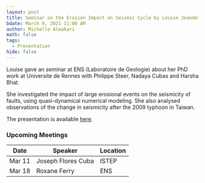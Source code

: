 ```yaml
---
layout: post
title: Seminar on the Erosion Impact on Seismic Cycle by Louise Jeandet
bdate: March 9, 2021 11:00 AM
author: Michelle Almakari
math: false
tags:
  - Presentation
hide: false
---
```

Louise gave an seminar at ENS (Laboratoire de Geologie) about her PhD work at Universite de Rennes with Philippe Steer, Nadaya Cubas and Harsha Bhat. 

She investigated the impact of large erosional events on the seismicity of faults, using quasi-dynamical numerical modeling. She also analysed observations of the change in seismicity after the 2009 typhoon in Taiwan. 

The presentation is available [here](https://www.dropbox.com/scl/fi/1pchi4fvp4987jx0otz5d/ENS_Seminaire.pptx?dl=0&rlkey=884i5kthvv6sim1hm14zsibge).

### Upcoming Meetings

| Date           | Speaker              | Location |
| -------------- | -------------------- | -------- |
| Mar 11         | Joseph Flores Cuba   | ISTEP    |
| Mar 18         | Roxane Ferry         | ENS      |

